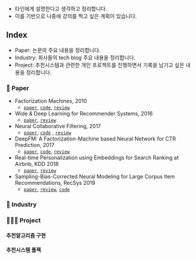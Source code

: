 - 타인에게 설명한다고 생각하고 정리합니다.
- 이를 기반으로 나중에 강의를 찍고 싶은 계획이 있습니다.

## Index
- Paper: 논문의 주요 내용을 정리합니다.
- Industry: 회사들의 tech blog 주요 내용을 정리합니다.
- Project: 추천시스템과 관련한 개인 프로젝트를 진행하면서 기록을 남기고 싶은 내용을 정리합니다.
  
### 📄 Paper
- Factorization Machines, 2010
  - [`paper`](https://www.csie.ntu.edu.tw/~b97053/paper/Rendle2010FM.pdf), [`code`](https://github.com/minsoo9506/RecModel), [`review`](./paper/2023_08_28_Factorization_Machine.md)
- Wide & Deep Learning for Recommender Systems, 2016
  - [`paper`](https://arxiv.org/abs/1606.07792), [`review`](./paper/2023_09_02_Wide_and_Deep.md)
- Neural Collaborative Filtering, 2017
  - [`paper`](https://arxiv.org/pdf/1708.05031.pdf), [`code`](https://github.com/minsoo9506/RecModel) , [`review`](./paper/2023_09_07_NCF.md)
- DeepFM: A Factorization-Machine based Neural Network for CTR Prediction, 2017
  - [`paper`](https://arxiv.org/abs/1703.04247), [`code`](https://github.com/minsoo9506/RecModel), [`review`](./paper/2023_08_30_DeepFM.md)
- Real-time Personalization using Embeddings for Search Ranking at Airbnb, KDD 2018
  - [`paper`](https://dl.acm.org/doi/pdf/10.1145/3219819.3219885), [`review`](./paper/2023_09_10_Search_Ranking_Airbnb_2018.md)
- Sampling-Bias-Corrected Neural Modeling for Large Corpus Item Recommendations, RecSys 2019
  - [`paper`](https://research.google/pubs/pub48840/), [`review`](./paper/2023_09_21_Two_Tower_in_batch.md), [`code`]()

### 🏢 Industry

### 🧑🏻‍💻 Project
#### 추천알고리즘 구현
#### 추천시스템 플젝

